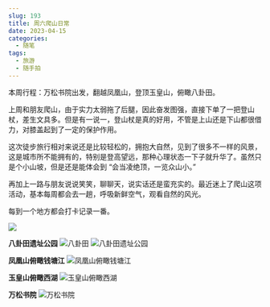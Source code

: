 ```yaml
---
slug: 193
title: 周六爬山日常
date: 2023-04-15
categories: 
  - 随笔
tags: 
  - 旅游
  - 随手拍
---
```


本周行程：万松书院出发，翻越凤凰山，登顶玉皇山，俯瞰八卦田。

上周和朋友爬山，由于实力太弱拖了后腿，因此奋发图强，直接下单了一把登山杖，差生文具多。但是有一说一，登山杖是真的好用，不管是上山还是下山都很借力，对膝盖起到了一定的保护作用。

这次徒步旅行相对来说还是比较轻松的，拥抱大自然，见到了很多不一样的风景，这是城市所不能拥有的，特别是登高望远，那种心理状态一下子就升华了。虽然只是个小山坡，但是还是能体会到 “会当凌绝顶，一览众山小。” 

再加上一路与朋友说说笑笑，聊聊天，说实话还是蛮充实的。最近迷上了爬山这项活动，基本每周都会去一趟，呼吸新鲜空气，观看自然的风光。

每到一个地方都会打卡记录一番。

![](https://img.zburu.com/i/2023/04/15/643abbf54d884.webp)

**八卦田遗址公园**
![八卦田](https://img.zburu.com/i/2023/04/15/643ab875d3eb0.webp)
![八卦田遗址公园](https://img.zburu.com/i/2023/04/15/643ab87742d02.webp)

**凤凰山俯瞰钱塘江**
![凤凰山俯瞰钱塘江](https://img.zburu.com/i/2023/04/15/643ab87628f22.webp)

**玉皇山俯瞰西湖**
![玉皇山俯瞰西湖](https://img.zburu.com/i/2023/04/15/643ab876e077e.webp)

**万松书院**
![万松书院](https://img.zburu.com/i/2023/04/15/643ab877c12aa.webp)